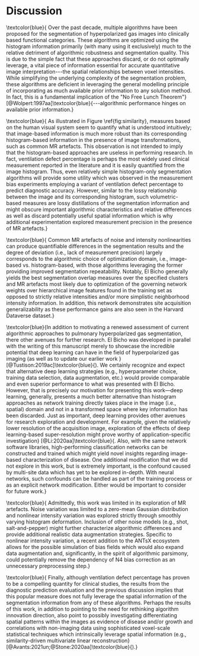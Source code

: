 
# Discussion

\textcolor{blue}{
Over the past decade, multiple algorithms have been proposed for the
segmentation of hyperpolarized gas images into clinically based functional
categories.  These algorithms are optimized using the histogram information
primarily (with many using it exclusively) much to the relative detriment of
algorithmic robustness and segmentation quality. This is due to the simple fact
that these approaches discard, or do not optimally leverage, a vital piece of
information essential for accurate quantitative image interpretation---the
spatial relationships between voxel intensities.  While simplifying the
underlying complexity of the segmentation problem, these algorithms are
deficient in leveraging the general modelling principle of incorporating as much
available prior information to any solution method. In fact, this is a
fundamental implication of the "No Free Lunch Theorem"}
[@Wolpert:1997aa]\textcolor{blue}{---algorithmic performance hinges on available prior
information.}

\textcolor{blue}{
As illustrated in Figure \ref{fig:similarity}, measures based on the human
visual system seem to quantify what is understood intuitively; that image-based
information is much more robust than its corresponding histogram-based
information in the presence of image transformations, such as common MR
artefacts.  This observation is not intended to imply that the histogram-based
approaches are useless in performing research.  In fact, ventilation defect
percentage is perhaps the most widely used clinical measurement reported in the
literature and it is easily quantified from the image histogram.  Thus, even
relatively simple histogram-only segmentation algorithms will provide some
utility which was observed in the measurement bias experiments employing a
variant of ventilation defect percentage to predict diagnostic accuracy.
However, similar to the lossy relationship between the image and its
corresponding histogram, such volumetric-based measures are lossy distillations
of the segmentation information and might obscure important algorithmic
characteristics and relative differences as well as discard potentially useful
spatial information which is why additional experimentation explored measurement
precision in the presence of MR artefacts.}

\textcolor{blue}{
Common MR artefacts of noise and intensity nonlinearities can produce
quantifiable differences in the segmentation results and the degree of deviation
(i.e., lack of measurement precision) largely corresponds to the algorithmic
choice of optimization domain, i.e., image-based vs. histogram-based, with those
algorithms leveraging the former providing improved segmentation repeatability.
Notably, El Bicho generally yields the best segmentation overlap measures over
the specified clusters and MR artefacts most likely due to optimization of the
governing network weights over hierarchical image features found in the training
set as opposed to strictly relative intensities and/or more simplistic
neighborhood intensity information.  In addition, this network demonstrates site
acquisition generalizability as these performance gains are also seen in the
Harvard Dataverse dataset.}

\textcolor{blue}{In addition to motivating a renewed assessment of current
algorithmic approaches to pulmonary hyperpolarized gas segmentation, there other
avenues for further research.   El Bicho was developed in parallel with the
writing of this manuscript merely to showcase the incredible potential that deep
learning can have in the field of hyperpolarized gas imaging (as well as to
update our earlier work }[@Tustison:2019ac]\textcolor{blue}{). We certainly
recognize and expect that alternative deep learning strategies (e.g.,
hyperparameter choice, training data selection, data augmentation, etc.) would
provide comparable and even superior performance to what was presented with El
Bicho. However, that is precisely our motivation for presenting this work—deep
learning, generally, presents a much better alternative than histogram
approaches as network training directly takes place in the image (i.e., spatial)
domain and not in a transformed space where key information has been discarded.
Just as important, deep learning provides other avenues for research exploration
and development. For example, given the relatively lower resolution of the
acquisition image, exploration of the effects of deep learning-based
super-resolution might prove worthy of application-specific investigation}
[@Li:2020aa]\textcolor{blue}{. Also, with the same network software libraries,
high-performing classification networks can be constructed and trained which
might yield novel insights regarding image-based characterization of disease.
One additional modification that we did not explore in this work, but is
extremely important, is the confound caused by multi-site data which has yet to
be explored in-depth. With neural networks, such confounds can be handled as
part of the training process or as an explicit network modification. Either
would be important to consider for future work.}

\textcolor{blue}{
Admittedly, this work was limited in its exploration of MR artefacts.  Noise
variation was limited to a zero-mean Gaussian distribution and nonlinear
intensity variation was explored strictly through smoothly varying histogram
deformation.   Inclusion of other noise models (e.g., shot, salt-and-pepper)
might further characterize algorithmic differences and provide additional
realistic data augmentation strategies.  Specific to nonlinear intensity
variation, a recent addition to the ANTsX ecosystem allows for the possible
simulation of bias fields which would also expand data augmentation and,
significantly, in the spirit of algorithmic parsimony, could potentially remove
the dependency of N4 bias correction as an unnecessary preprocessing step.}

\textcolor{blue}{
Finally, although ventilation defect percentage has proven to be a compelling quantity
for clinical studies, the results from the diagnostic prediction evaluation and
the previous discussion implies that this popular measure does not fully
leverage the spatial information of the segmentation information from any of
these algorithms.  Perhaps the results of this work, in addition to pointing to
the need for rethinking algorithm innovation direction, also point to possibly
investigating differentiating spatial patterns within the images as evidence of
disease and/or growth and correlations with non-imaging data using sophisticated
voxel-scale statistical techniques which intrinsically leverage spatial information (e.g.,
similarity-driven multivariate linear reconstruction} [@Avants:2021un;@Stone:2020aa]\textcolor{blue}{).}



